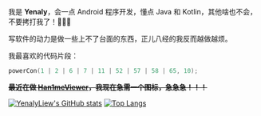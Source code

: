 我是 **Yenaly**，会一点 Android 程序开发，懂点 Java 和 Kotlin，其他啥也不会，不要拷打我了！🥰🥰🥰

写软件的动力是做一些上不了台面的东西，正儿八经的我反而越做越烦。

我最喜欢的代码片段：

```c
powerCon(1 | 2 | 6 | 7 | 11 | 52 | 57 | 58 | 65, 10);
```

**~~最近在做 [Han1meViewer](https://github.com/YenalyLiew/Han1meViewer)，我现在急需一个图标，急急急！！！~~**

[![YenalyLiew's GitHub stats](https://github-readme-stats.vercel.app/api?username=YenalyLiew&theme=dark)](https://github.com/anuraghazra/github-readme-stats)
[![Top Langs](https://github-readme-stats.vercel.app/api/top-langs/?username=YenalyLiew&theme=dark)](https://github.com/anuraghazra/github-readme-stats)
